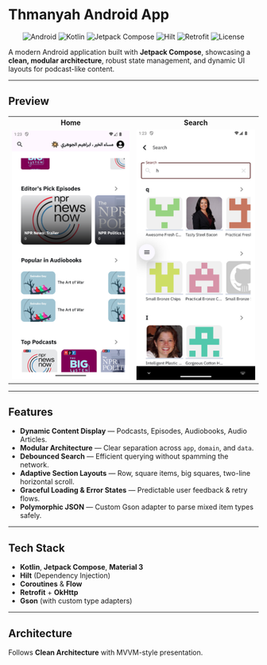 # Thmanyah Android App

<p align="center">
  <img alt="Android" src="https://img.shields.io/badge/Android-Modern%20App-3DDC84?logo=android&logoColor=white">
  <img alt="Kotlin" src="https://img.shields.io/badge/Kotlin-2.0.21-7F52FF?logo=kotlin&logoColor=white">
  <img alt="Jetpack Compose" src="https://img.shields.io/badge/Jetpack%20Compose-UI-4285F4?logo=jetpackcompose&logoColor=white">
  <img alt="Hilt" src="https://img.shields.io/badge/Hilt-DI-34A853?logo=google&logoColor=white">
  <img alt="Retrofit" src="https://img.shields.io/badge/Retrofit-Networking-0F9D58">
  <img alt="License" src="https://img.shields.io/badge/License-MIT-yellow">
</p>

A modern Android application built with **Jetpack Compose**, showcasing a **clean, modular architecture**, robust state management, and dynamic UI layouts for podcast-like content.

---

## Preview

<p align="center">
  <table>
    <tr>
      <th>Home</th>
      <th>Search</th>
    </tr>
    <tr>
      <td><img src="docs/screenshots/home.png" width="300" alt="Home Screen"></td>
      <td><img src="docs/screenshots/search.png" width="300" alt="Search Screen"></td>
    </tr>
  </table>
</p>

---

## Features

- **Dynamic Content Display** — Podcasts, Episodes, Audiobooks, Audio Articles.
- **Modular Architecture** — Clear separation across `app`, `domain`, and `data`.
- **Debounced Search** — Efficient querying without spamming the network.
- **Adaptive Section Layouts** — Row, square items, big squares, two-line horizontal scroll.
- **Graceful Loading & Error States** — Predictable user feedback & retry flows.
- **Polymorphic JSON** — Custom Gson adapter to parse mixed item types safely.

---

## Tech Stack

- **Kotlin**, **Jetpack Compose**, **Material 3**
- **Hilt** (Dependency Injection)
- **Coroutines** & **Flow**
- **Retrofit** + **OkHttp**
- **Gson** (with custom type adapters)

---

## Architecture

Follows **Clean Architecture** with MVVM-style presentation.
